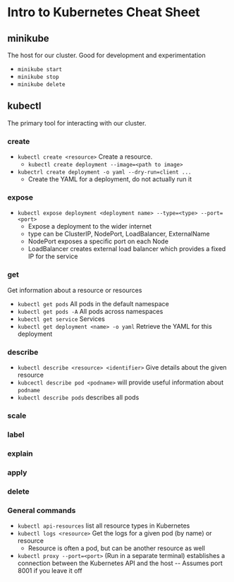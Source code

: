 # Intro to Kubernetes Cheat Sheet

## minikube

The host for our cluster. Good for development and experimentation

- `minikube start`
- `minikube stop`
- `minikube delete`

## kubectl

The primary tool for interacting with our cluster.

### create

- `kubectl create <resource>` Create a resource. 
	- `kubectl create deployment --image=<path to image>`
- `kubectrl create deployment -o yaml --dry-run=client ...`
	- Create the YAML for a deployment, do not actually run it

### expose

- `kubectl expose deployment <deployment name> --type=<type> --port=<port>`
	- Expose a deployment to the wider internet 
	- type can be ClusterIP, NodePort, LoadBalancer, ExternalName
	- NodePort exposes a specific port on each Node
	- LoadBalancer creates external load balancer which provides a fixed IP for the service	

### get

Get information about a resource or resources

- `kubectl get pods` All pods in the default namespace
- `kubectl get pods -A` All pods across namespaces
- `kubectl get service` Services
- `kubectl get deployment <name> -o yaml` Retrieve the YAML for this deployment

### describe

- `kubectl describe <resource> <identifier>` Give details about the given resource
- `kubcectl describe pod <podname>` will provide useful information about `podname`
- `kubectl describe pods` describes all pods

### scale

### label

### explain

### apply

### delete

### General commands

- `kubectl api-resources` list all resource types in Kubernetes
- `kubectl logs <resource>` Get the logs for a given pod (by name) or resource
	- Resource is often a pod, but can be another resource as well 
- `kubectl proxy --port=<port>` (Run in a separate terminal) establishes a connection between the Kubernetes API and the host
	-- Assumes port 8001 if you leave it off